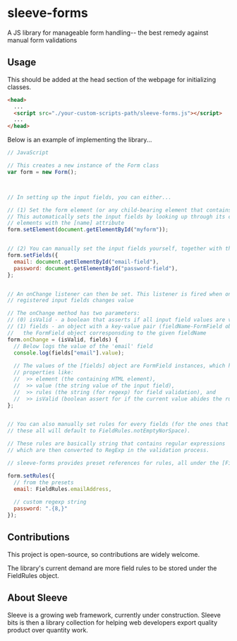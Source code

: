 # sleeve-forms
A JS library for manageable form handling-- the best remedy against manual form validations


## Usage

This should be added at the head section of the webpage for initializing classes.

```html 
<head>
  ...
  <script src="./your-custom-scripts-path/sleeve-forms.js"></script>
  ...
</head>
```

Below is an example of implementing the library...

```js
// JavaScript

// This creates a new instance of the Form class
var form = new Form();



// In setting up the input fields, you can either...

// (1) Set the form element (or any child-bearing element that contains the input fields).
// This automatically sets the input fields by looking up through its children for any
// elements with the [name] attribute
form.setElement(document.getElementById("myform"));


// (2) You can manually set the input fields yourself, together with their fieldNames (the supposed [name] attribute)
form.setFields({
  email: document.getElementById("email-field"),
  password: document.getElementById("password-field"),
};


// An onChange listener can then be set. This listener is fired when one of the 
// registered input fields changes value

// The onChange method has two parameters:
// (0) isValid - a boolean that asserts if all input field values are valid (follows rules)
// (1) fields - an object with a key-value pair (fieldName-FormField object) that represents
//   the FormField object corresponsding to the given fieldName
form.onChange = (isValid, fields) {
  // Below logs the value of the 'email' field
  console.log(fields["email"].value);
  
  // The values of the [fields] object are FormField instances, which holds
  // properties like:
  //  >> element (the containing HTML element), 
  //  >> value (the string value of the input field),
  //  >> rules (the string (for regexp) for field validation), and
  //  >> isValid (boolean assert for if the current value abides the rules)
};


// You can also manually set rules for every fields (for the ones that are not specified, 
// these all will default to FieldRules.notEmptyNorSpace).

// These rules are basically string that contains regular expressions
// which are then converted to RegExp in the validation process.

// sleeve-forms provides preset references for rules, all under the [FieldRules] object.

form.setRules({
  // from the presets
  email: FieldRules.emailAddress,
  
  // custom regexp string
  password: ".{8,}"
});
```

## Contributions
This project is open-source, so contributions are widely welcome.

The library's current demand are more field rules to be stored under the FieldRules object.



## About Sleeve

Sleeve is a growing web framework, currently under construction.
Sleeve bits is then a library collection for helping web developers export quality product over quantity work.

